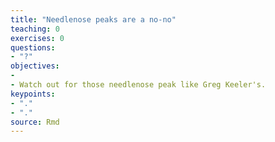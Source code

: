 ```yaml
---
title: "Needlenose peaks are a no-no"
teaching: 0
exercises: 0
questions:
- "?"
objectives:
- 
- Watch out for those needlenose peak like Greg Keeler's.
keypoints:
- "."
- "."
source: Rmd
---
```



